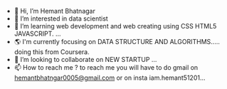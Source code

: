 - 👋 Hi, I’m Hemant Bhatnagar
- 👀 I’m interested in data scientist
- 🌱 I’m learning web development and web creating using CSS HTML5 JAVASCRIPT. ...
- 🌎 I'm currently focusing on DATA STRUCTURE AND ALGORITHMS..... doing this from Coursera. 
- 💞️ I’m looking to collaborate on NEW STARTUP ...
- 📫 How to reach me ? to reach me you will have to do gmail on hemantbhatngar0005@gmail.com or on insta iam.hemant51201...

<!---
Morningstar005/Morningstar005 is a ✨ special ✨ repository because its `README.md` (this file) appears on your GitHub profile.
You can click the Preview link to take a look at your changes.
--->
